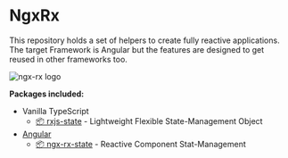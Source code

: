 # NgxRx

This repository holds a set of helpers to create fully reactive applications. 
The target Framework is Angular but the features are designed to get reused in other frameworks too.

![ngx-rx logo](https://raw.githubusercontent.com/BioPhoton/ngx-rx/master/images/ngx-rx_logo.png)

**Packages included:**
- Vanilla TypeScript
  - [📦 rxjs-state](https://github.com/BioPhoton/ngx-rx/tree/master/libs/rxjs-state) - Lightweight Flexible State-Management Object
- [Angular](https://angular.io)
  - [📦 ngx-rx-state](https://github.com/BioPhoton/ngx-rx/tree/master/libs/ngx-rx-state) - Reactive Component Stat-Management
  
 
